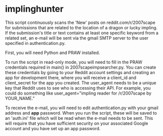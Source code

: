 # implinghunter
This script continuously scans the 'New' posts on reddit.com/r/2007scape for submissions that are related to the location of a dragon or lucky impling. If the submission's title or text contains at least one specific keyword from a related set, an e-mail will be sent via the gmail SMTP server to the user specified in authentication.py.

First, you will need Python and PRAW installed.

To run the script in read-only mode, you will need to fill in the PRAW credentials required in main() in 2007scapeimpsearcher.py. You can create these credentials by going to your Reddit account settings and creating an app for development there, where you will receive a client_id and client_secret for the app you created. The user_agent needs to be a unique key that Reddit uses to see who is accessing their API. For example, you could do something like user_agent="impling reader for /r/2007scape by YOUR_NAME."

To receive the e-mail, you will need to edit authentication.py with your gmail address and **app** password. When you run the script, these will be saved to an 'auth.ini' file which will be read when the e-mail needs to be sent. This will require that you have sufficient security on your associated Google account and you have set up an app password.
